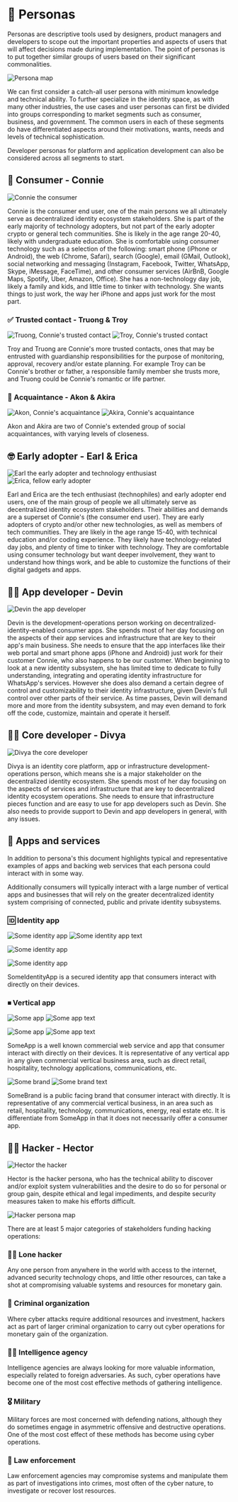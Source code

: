 # 👤 Personas

Personas are descriptive tools used by designers, product managers and developers to scope out the important properties and aspects of users that will affect decisions made during implementation. The point of personas is to put together similar groups of users based on their significant commonalities.

![Persona map](images/persona-map.png)

We can first consider a catch-all user persona with minimum knowledge and technical ability. To further specialize in the identity space, as with many other industries, the use cases and user personas can first be divided into groups corresponding to market segments such as consumer, business, and government. The common users in each of these segments do have differentiated aspects around their motivations, wants, needs and levels of technical sophistication.

Developer personas for platform and application development can also be considered across all segments to start.

## 👩 Consumer - Connie

![Connie the consumer](images/connie-consumer.png)

Connie is the consumer end user, one of the main persons we all ultimately serve as decentralized identity ecosystem stakeholders. She is part of the early majority of technology adopters, but not part of the early adopter crypto or general tech communities. She is likely in the age range 20-40, likely with undergraduate education. She is comfortable using consumer technology such as a selection of the following: smart phone (iPhone or Android), the web (Chrome, Safari), search (Google), email (GMail, Outlook), social networking and messaging (Instagram, Facebook, Twitter, WhatsApp, Skype, iMessage, FaceTime), and other consumer services (AirBnB, Google Maps, Spotify, Uber, Amazon, Office). She has a non-technology day job, likely a family and kids, and little time to tinker with technology. She wants things to just work, the way her iPhone and apps just work for the most part.

### ✅ Trusted contact - Truong & Troy

![Truong, Connie's trusted contact](images/truong-trusted-contact@128h.png) ![Troy, Connie's trusted contact](images/troy-trusted-contact@128h.png)

Troy and Truong are Connie's more trusted contacts, ones that may be entrusted with guardianship responsibilities for the purpose of monitoring, approval, recovery and/or estate planning. For example Troy can be Connie's brother or father, a responsible family member she trusts more, and Truong could be Connie's romantic or life partner.

### 👋 Acquaintance - Akon & Akira

![Akon, Connie's acquaintance](images/akon-acquaintance@128h.png) ![Akira, Connie's acquaintance](images/akira-acquaintance@128h.png)

Akon and Akira are two of Connie's extended group of social acquaintances, with varying levels of closeness.

## 🤓 Early adopter - Earl & Erica

![Earl the early adopter and technology enthusiast](images/earl-early-adopter.png) ![Erica, fellow early adopter](images/erica-early-adopter.png)

Earl and Erica are the tech enthusiast (technophiles) and early adopter end users, one of the main group of people we all ultimately serve as decentralized identity ecosystem stakeholders. Their abilities and demands are a superset of Connie's (the consumer end user). They are early adopters of crypto and/or other new technologies, as well as members of tech communities. They are likely in the age range 15-40, with technical education and/or coding experience. They likely have technology-related day jobs, and plenty of time to tinker with technology. They are comfortable using consumer technology but want deeper involvement, they want to understand how things work, and be able to customize the functions of their digital gadgets and apps.

## 🧑‍💻 App developer - Devin

![Devin the app developer](images/devin-app-dev.png)

Devin is the development-operations person working on decentralized-identity-enabled consumer apps. She spends most of her day focusing on the aspects of their app services and infrastructure that are key to their app's main business. She needs to ensure that the app interfaces like their web portal and smart phone apps (iPhone and Android) just work for their customer Connie, who also happens to be our customer. When beginning to look at a new identity subsystem, she has limited time to dedicate to fully understanding, integrating and operating identity infrastructure for WhatsApp's services. However she does also demand a certain degree of control and customizability to their identity infrastructure, given Devin's full control over other parts of their service. As time passes, Devin will demand more and more from the identity subsystem, and may even demand to fork off the code, customize, maintain and operate it herself.

## 🧑‍💻 Core developer - Divya

![Divya the core developer](images/divya-core-dev.png)

Divya is an identity core platform, app or infrastructure development-operations person, which means she is a major stakeholder on the decentralized identity ecosystem. She spends most of her day focusing on the aspects of services and infrastructure that are key to decentralized identity ecosystem operations. She needs to ensure that infrastructure pieces function and are easy to use for app developers such as Devin. She also needs to provide support to Devin and app developers in general, with any issues.

## 📲 Apps and services

In addition to persona's this document highlights typical and representative examples of apps and backing web services that each persona could interact with in some way.

Additionally consumers will typically interact with a large number of vertical apps and businesses that will rely on the greater decentralized identity system comprising of connected, public and private identity subsystems.

### 🆔 Identity app

![Some identity app](images/some-identity-app.png) ![Some identity app text](images/some-identity-app-text.png)

![Some identity app](images/some-identity-app@128h.png)



![Some identity app](images/some-identity-app@128h.png)



SomeIdentityApp is a secured identity app that consumers interact with directly on their devices.

### ⏹ Vertical app

![Some app](images/some-app@128h.png) ![Some app text](images/some-app-text@128h.png)



![Some app](images/some-app@128h.png) ![Some app text](images/some-app-text@128h.png)

SomeApp is a well known commercial web service and app that consumer interact with directly on their devices. It is representative of any vertical app in any given commercial vertical business area, such as direct retail, hospitality, technology applications, communications, etc.

![Some brand](images/some-brand@64h.png) ![Some brand text](images/some-brand-text@64h.png)

SomeBrand is a public facing brand that consumer interact with directly. It is representative of any commercial vertical business, in an area such as retail, hospitality, technology, communications, energy, real estate etc. It is differentiate from SomeApp in that it does not necessarily offer a consumer app.

## 👨‍💻 Hacker - Hector

![Hector the hacker](images/hector-hacker.png)

Hector is the hacker persona, who has the technical ability to discover and/or exploit system vulnerabilities and the desire to do so for personal or group gain, despite ethical and legal impediments, and despite security measures taken to make his efforts difficult.

![Hacker persona map](images/hacker-persona-map.png)

There are at least 5 major categories of stakeholders funding hacking operations:

### 👨‍💻 Lone hacker

Any one person from anywhere in the world with access to the internet, advanced security technology chops, and little other resources, can take a shot at compromising valuable systems and resources for monetary gain.

### 🔫 Criminal organization

Where cyber attacks require additional resources and investment, hackers act as part of larger criminal organization to carry out cyber operations for monetary gain of the organization.

### 🕵️‍♀️ Intelligence agency

Intelligence agencies are always looking for more valuable information, especially related to foreign adversaries. As such, cyber operations have become one of the most cost effective methods of gathering intelligence.

### 🎖 Military

Military forces are most concerned with defending nations, although they do sometimes engage in asymmetric offensive and destructive operations. One of the most cost effect of these methods has become using cyber operations.

### 👮 Law enforcement

Law enforcement agencies may compromise systems and manipulate them as part of investigations into crimes, most often of the cyber nature, to investigate or recover lost resources.
